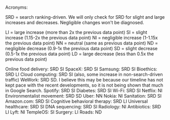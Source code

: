 Acronyms:

SRD = search ranking-driven. We will only check for SRD for slight and large increases and decreases. Negligible changes won't be diagnosed.

LI = large increase (more than 2x the previous data point)
SI = slight increase (1.15-2x the previous data point)
NI = negligible increase (1-1.15x the previous data point)
NN = neutral (same as previous data point)
ND = negligible decrease (0.9-1x the previous data point)
SD = slight decrease (0.5-1x the previous data point)
LD = large decrease (less than 0.5x the previous data point)

Online food delivery: SRD SI 
SpaceX: SRD SI
Samsung: SRD SI
Bioethics: SRD LI
Cloud computing: SRD SI (also, some increase in non-search-driven traffic)
WeWork: SRD SD. I believe this may be because our timeline has not kept pace with the recent developments, so it is not being shown that much in Google Search.
Spotify: SRD SI
Diabetes: SRD SI
Wi-Fi: SRD SI
Netflix: NI
Environmentalist movement: SRD SD
Uber: NN
Nokia: NI
Sanitation: SRD SI
Amazon.com: SRD SI
Cognitive behavioral therapy: SRD LI
Universal healthcare: SRD SI
DNA sequencing: SRD SI
Radiology: NI
Antibiotics: SRD LI
Lyft: NI
TempleOS: SI
Surgery: LI
Roads: ND